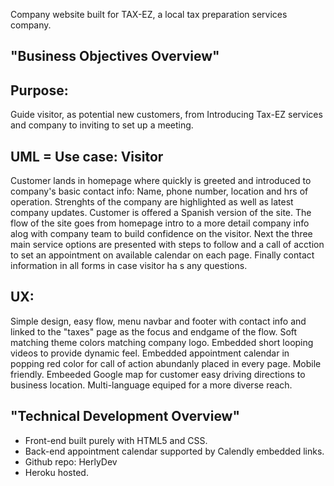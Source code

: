 Company website built for TAX-EZ, a local tax preparation services company.

## "Business Objectives Overview"

## Purpose:
 Guide visitor, as potential new customers, from Introducing Tax-EZ services and company to inviting to set up a meeting.
## UML = Use case: Visitor 
Customer lands in homepage where quickly is greeted and introduced to company's basic contact info: Name, phone number, location and hrs of operation. Strenghts of the company are highlighted as well as latest company updates. Customer is offered a Spanish version of the site. The flow of the site goes from homepage intro to a more detail company info alog with company team to build confidence on the visitor. Next the three main service options are presented with steps to follow and a call of acction to set an appointment on available calendar on each page. Finally contact information in all forms in case visitor ha s any questions.
## UX: 
Simple design, easy flow, menu navbar and footer with contact info and linked to the "taxes" page as the focus and endgame of the flow. Soft matching theme colors matching company logo. Embedded short looping videos to provide dynamic feel. Embedded appointment calendar in popping red color for call of action abundanly placed in every page. Mobile friendly. Embeeded Google map for customer easy driving directions to business location. Multi-language equiped for a more diverse reach.

## "Technical Development Overview"

* Front-end built purely with HTML5 and CSS.
* Back-end appointment calendar supported by Calendly embedded links.
* Github repo: HerlyDev
* Heroku hosted.
